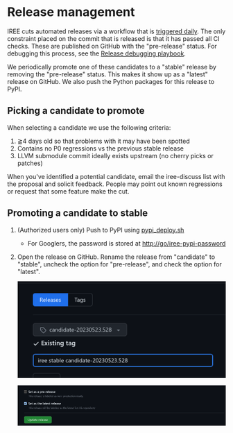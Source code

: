 # Release management

IREE cuts automated releases via a workflow that is
[triggered daily](https://github.com/openxla/iree/blob/main/.github/workflows/schedule_candidate_release.yml).
The only constraint placed on the commit that is released is that it has passed
all CI checks. These are published on GitHub with the "pre-release" status. For
debugging this process, see the
[Release debugging playbook](../debugging/releases.md).

We periodically promote one of these candidates to a "stable" release by
removing the "pre-release" status. This makes it show up as a "latest" release
on GitHub. We also push the Python packages for this release to PyPI.

## Picking a candidate to promote

When selecting a candidate we use the following criteria:

1. ⪆4 days old so that problems with it may have been spotted
2. Contains no P0 regressions vs the previous stable release
3. LLVM submodule commit ideally exists upstream (no cherry picks or patches)

When you've identified a potential candidate, email the iree-discuss list with
the proposal and solicit feedback. People may point out known regressions or
request that some feature make the cut.

## Promoting a candidate to stable

1. (Authorized users only) Push to PyPI using
    [pypi_deploy.sh](https://github.com/openxla/iree/blob/main//build_tools/python_deploy/pypi_deploy.sh)


    * For Googlers, the password is stored at <http://go/iree-pypi-password>

2. Open the release on GitHub. Rename the release from "candidate" to "stable",
    uncheck the option for "pre-release", and check the option for "latest".

    ![rename_release](./release_renaming.png)

    ![promote_release](./release_promotion.png)
